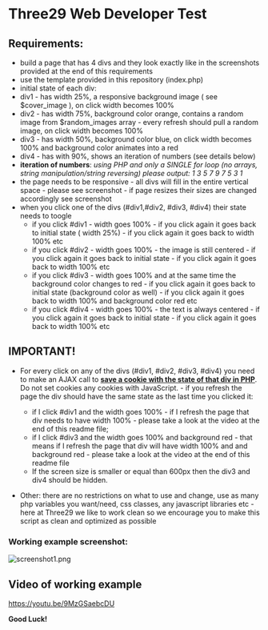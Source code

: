 # Three29 Web Developer Test #

## Requirements: ##
- build a page that has 4 divs and they look exactly like in the screenshots provided at the end of this requirements
- use the template provided in this repository (index.php)
- initial state of each div:
- div1 - has width 25%, a responsive background image ( see $cover_image ), on click width becomes 100%
- div2 - has width 75%, background color orange, contains a random image from $random_images array - every refresh should pull a random image, on click width becomes 100%
- div3 - has width 50%, background color blue, on click width becomes 100% and background color animates into a red
- div4 - has with 90%, shows an iteration of numbers (see details below)
- **iteration of numbers**: *using PHP and only a SINGLE for loop (no arrays, string manipulation/string reversing) please output: 1 3 5 7 9 7 5 3 1*
- the page needs to be responsive - all divs will fill in the entire vertical space - please see screenshot - if page resizes their sizes are changed accordingly see screenshot 
- when you click one of the divs (#div1,#div2, #div3, #div4) their state needs to toogle
  - if you click #div1 - width goes 100% - if you click again it goes back to initial state ( width 25%) - if you click again it goes back to width 100% etc
  - if you click #div2 - width goes 100% - the image is still centered - if you click again it goes back to initial state - if you click again it goes back to width 100% etc
  - if you click #div3 - width goes 100% and at the same time the background color changes to red - if you click again it goes back to initial state (background color as well) - if you click again it goes back to width 100% and background color red etc
  - if you click #div4 - width goes 100% - the text is always centered -  if you click again it goes back to initial state - if you click again it goes back to width 100% etc
              
## IMPORTANT! ##
- For every click on any of the divs (#div1, #div2, #div3, #div4) you need to make an AJAX call to [**save a cookie with the state of that div in PHP**](https://www.php.net/manual/en/features.cookies.php). Do not set cookies any cookies with JavaScript. - if you refresh the page the div should have the same state as the last time you clicked it:
  - if I click #div1 and the width goes 100% - if I refresh the page that div needs to have width 100% - please take a look at the video at the end of this readme file;
  - if I click #div3 and the width goes 100% and background red - that means if I refresh the page that div will have width 100% and and background red - please take a look at the video at the end of this readme file
  - If the screen size is smaller or equal than 600px then the div3 and div4 should be hidden.
    
- Other: there are no restrictions on what to use and change, use as many php variables you want/need, css classes, any javascript libraries etc - here at Three29 we like to work clean so we encourage you to make this script as clean and optimized as possible

### Working example screenshot: ###

![screenshot1.png](example.png)


## Video of working example ##
https://youtu.be/9MzGSaebcDU

**Good Luck!**
